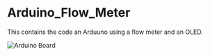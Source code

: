 # Arduino_Flow_Meter

This contains the code an Arduuno using a flow meter and an OLED.

![Arduino Board](https://imgur.com/4BWFIw4)
